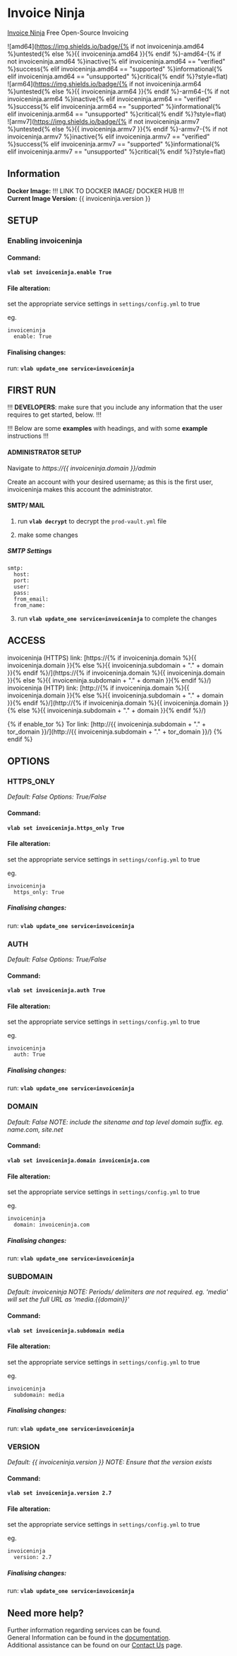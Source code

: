 # Invoice Ninja

[Invoice Ninja](https://www.invoiceninja.org/) Free Open-Source Invoicing

![amd64](https://img.shields.io/badge/{% if not invoiceninja.amd64 %}untested{% else %}{{ invoiceninja.amd64 }}{% endif %}-amd64-{% if not invoiceninja.amd64 %}inactive{% elif invoiceninja.amd64 == "verified" %}success{% elif invoiceninja.amd64 == "supported" %}informational{% elif invoiceninja.amd64 == "unsupported" %}critical{% endif %}?style=flat)
![arm64](https://img.shields.io/badge/{% if not invoiceninja.arm64 %}untested{% else %}{{ invoiceninja.arm64 }}{% endif %}-arm64-{% if not invoiceninja.arm64 %}inactive{% elif invoiceninja.arm64 == "verified" %}success{% elif invoiceninja.arm64 == "supported" %}informational{% elif invoiceninja.arm64 == "unsupported" %}critical{% endif %}?style=flat)
![armv7](https://img.shields.io/badge/{% if not invoiceninja.armv7 %}untested{% else %}{{ invoiceninja.armv7 }}{% endif %}-armv7-{% if not invoiceninja.armv7 %}inactive{% elif invoiceninja.armv7 == "verified" %}success{% elif invoiceninja.armv7 == "supported" %}informational{% elif invoiceninja.armv7 == "unsupported" %}critical{% endif %}?style=flat)

## Information


**Docker Image:** !!! LINK TO DOCKER IMAGE/ DOCKER HUB !!!  
**Current Image Version:** {{ invoiceninja.version }}

## SETUP

### Enabling invoiceninja

#### Command:

**`vlab set invoiceninja.enable True`**

#### File alteration:

set the appropriate service settings in `settings/config.yml` to true

eg.
```
invoiceninja
  enable: True
```

#### Finalising changes:

run: **`vlab update_one service=invoiceninja`**

## FIRST RUN

!!! **DEVELOPERS**: make sure that you include any information that the user requires to get started, below. !!!

!!! Below are some **examples** with headings, and with some **example** instructions !!!

#### ADMINISTRATOR SETUP

Navigate to *https://{{ invoiceninja.domain }}/admin*

Create an account with your desired username; as this is the first user, invoiceninja makes this account the administrator.

#### SMTP/ MAIL

1. run **`vlab decrypt`** to decrypt the `prod-vault.yml` file

2. make some changes


##### SMTP Settings
```
smtp:
  host:
  port:
  user:
  pass:
  from_email:
  from_name:
```

3. run **`vlab update_one service=invoiceninja`** to complete the changes


## ACCESS

invoiceninja (HTTPS) link: [https://{% if invoiceninja.domain %}{{ invoiceninja.domain }}{% else %}{{ invoiceninja.subdomain + "." + domain }}{% endif %}/](https://{% if invoiceninja.domain %}{{ invoiceninja.domain }}{% else %}{{ invoiceninja.subdomain + "." + domain }}{% endif %}/)
invoiceninja (HTTP) link: [http://{% if invoiceninja.domain %}{{ invoiceninja.domain }}{% else %}{{ invoiceninja.subdomain + "." + domain }}{% endif %}/](http://{% if invoiceninja.domain %}{{ invoiceninja.domain }}{% else %}{{ invoiceninja.subdomain + "." + domain }}{% endif %}/)

{% if enable_tor %}
Tor link: [http://{{ invoiceninja.subdomain + "." + tor_domain }}/](http://{{ invoiceninja.subdomain + "." + tor_domain }}/)
{% endif %}

## OPTIONS

### HTTPS_ONLY
*Default: False*
*Options: True/False*

#### Command:

**`vlab set invoiceninja.https_only True`**

#### File alteration:

set the appropriate service settings in `settings/config.yml` to true

eg.
```
invoiceninja
  https_only: True
```

##### Finalising changes:

run: **`vlab update_one service=invoiceninja`**

### AUTH
*Default: False*
*Options: True/False*

#### Command:

**`vlab set invoiceninja.auth True`**

#### File alteration:

set the appropriate service settings in `settings/config.yml` to true

eg.
```
invoiceninja
  auth: True
```

##### Finalising changes:

run: **`vlab update_one service=invoiceninja`**

### DOMAIN
*Default: False*
*NOTE: include the sitename and top level domain suffix. eg. name.com, site.net*

#### Command:

**`vlab set invoiceninja.domain invoiceninja.com`**

#### File alteration:

set the appropriate service settings in `settings/config.yml` to true

eg.
```
invoiceninja
  domain: invoiceninja.com
```

##### Finalising changes:

run: **`vlab update_one service=invoiceninja`**

### SUBDOMAIN
*Default: invoiceninja*
*NOTE: Periods/ delimiters are not required. eg. 'media' will set the full URL as 'media.{{domain}}'*

#### Command:

**`vlab set invoiceninja.subdomain media`**

#### File alteration:

set the appropriate service settings in `settings/config.yml` to true

eg.
```
invoiceninja
  subdomain: media
```

##### Finalising changes:

run: **`vlab update_one service=invoiceninja`**

### VERSION
*Default: {{  invoiceninja.version  }}*
*NOTE: Ensure that the version exists*

#### Command:

**`vlab set invoiceninja.version 2.7`**

#### File alteration:

set the appropriate service settings in `settings/config.yml` to true

eg.
```
invoiceninja
  version: 2.7
```

##### Finalising changes:

run: **`vlab update_one service=invoiceninja`**

## Need more help?
Further information regarding services can be found. \
General Information can be found in the [documentation](https://docs.vivumlab.com). \
Additional assistance can be found on our [Contact Us](https://docs.vivumlab.com/Contact-us) page.
